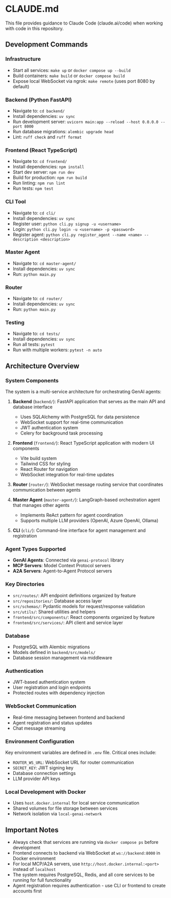 # CLAUDE.md

This file provides guidance to Claude Code (claude.ai/code) when working with code in this repository.

## Development Commands

### Infrastructure
- Start all services: `make up` or `docker compose up --build`
- Build containers: `make build` or `docker compose build`
- Expose local WebSocket via ngrok: `make remote` (uses port 8080 by default)

### Backend (Python FastAPI)
- Navigate to: `cd backend/`
- Install dependencies: `uv sync`
- Run development server: `uvicorn main:app --reload --host 0.0.0.0 --port 8000`
- Run database migrations: `alembic upgrade head`
- Lint: `ruff check` and `ruff format`

### Frontend (React TypeScript)
- Navigate to: `cd frontend/`
- Install dependencies: `npm install`
- Start dev server: `npm run dev`
- Build for production: `npm run build`
- Run linting: `npm run lint`
- Run tests: `npm test`

### CLI Tool
- Navigate to: `cd cli/`
- Install dependencies: `uv sync`
- Register user: `python cli.py signup -u <username>`
- Login: `python cli.py login -u <username> -p <password>`
- Register agent: `python cli.py register_agent --name <name> --description <description>`

### Master Agent
- Navigate to: `cd master-agent/`
- Install dependencies: `uv sync`
- Run: `python main.py`

### Router
- Navigate to: `cd router/`
- Install dependencies: `uv sync`
- Run: `python main.py`

### Testing
- Navigate to: `cd tests/`
- Install dependencies: `uv sync`
- Run all tests: `pytest`
- Run with multiple workers: `pytest -n auto`

## Architecture Overview

### System Components
The system is a multi-service architecture for orchestrating GenAI agents:

1. **Backend** (`backend/`): FastAPI application that serves as the main API and database interface
   - Uses SQLAlchemy with PostgreSQL for data persistence
   - WebSocket support for real-time communication
   - JWT authentication system
   - Celery for background task processing

2. **Frontend** (`frontend/`): React TypeScript application with modern UI components
   - Vite build system
   - Tailwind CSS for styling
   - React Router for navigation
   - WebSocket integration for real-time updates

3. **Router** (`router/`): WebSocket message routing service that coordinates communication between agents

4. **Master Agent** (`master-agent/`): LangGraph-based orchestration agent that manages other agents
   - Implements ReAct pattern for agent coordination
   - Supports multiple LLM providers (OpenAI, Azure OpenAI, Ollama)

5. **CLI** (`cli/`): Command-line interface for agent management and registration

### Agent Types Supported
- **GenAI Agents**: Connected via `genai-protocol` library
- **MCP Servers**: Model Context Protocol servers
- **A2A Servers**: Agent-to-Agent Protocol servers

### Key Directories
- `src/routes/`: API endpoint definitions organized by feature
- `src/repositories/`: Database access layer
- `src/schemas/`: Pydantic models for request/response validation
- `src/utils/`: Shared utilities and helpers
- `frontend/src/components/`: React components organized by feature
- `frontend/src/services/`: API client and service layer

### Database
- PostgreSQL with Alembic migrations
- Models defined in `backend/src/models/`
- Database session management via middleware

### Authentication
- JWT-based authentication system
- User registration and login endpoints
- Protected routes with dependency injection

### WebSocket Communication
- Real-time messaging between frontend and backend
- Agent registration and status updates
- Chat message streaming

### Environment Configuration
Key environment variables are defined in `.env` file. Critical ones include:
- `ROUTER_WS_URL`: WebSocket URL for router communication
- `SECRET_KEY`: JWT signing key
- Database connection settings
- LLM provider API keys

### Local Development with Docker
- Uses `host.docker.internal` for local service communication
- Shared volumes for file storage between services
- Network isolation via `local-genai-network`

## Important Notes

- Always check that services are running via `docker compose ps` before development
- Frontend connects to backend via WebSocket at `ws://backend:8000` in Docker environment
- For local MCP/A2A servers, use `http://host.docker.internal:<port>` instead of `localhost`
- The system requires PostgreSQL, Redis, and all core services to be running for full functionality
- Agent registration requires authentication - use CLI or frontend to create accounts first
